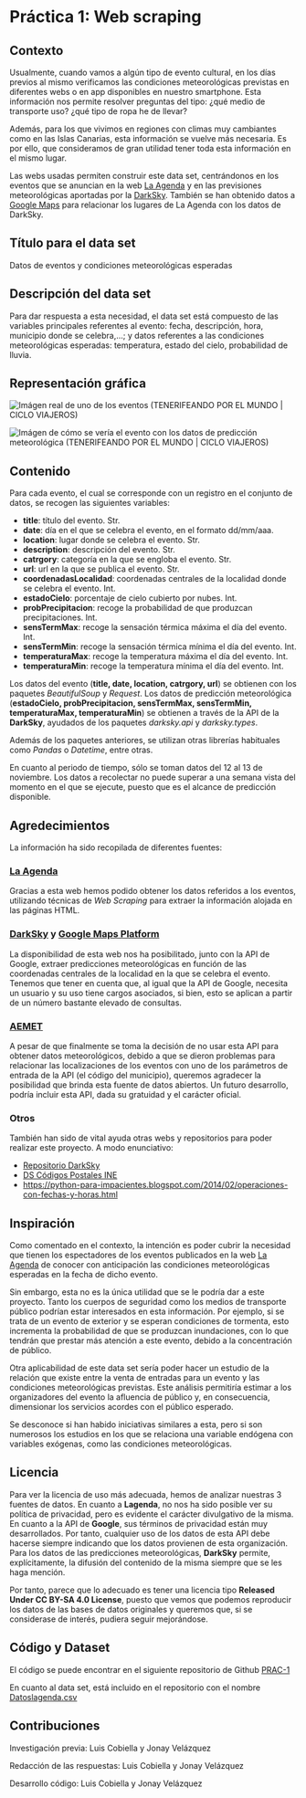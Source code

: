 # Práctica 1: Web scraping

## Contexto

Usualmente, cuando vamos a algún tipo de evento cultural, en los días previos al mismo verificamos las condiciones meteorológicas previstas en diferentes webs o en app disponibles en nuestro smartphone. Esta información nos permite resolver preguntas del tipo: ¿qué medio de transporte uso? ¿qué tipo de ropa he de llevar?

Además, para los que vivimos en regiones con climas muy cambiantes como en las Islas Canarias, esta información se vuelve más necesaria. Es por ello, que consideramos de gran utilidad tener toda esta información en el mismo lugar.

Las webs usadas permiten construir este data set, centrándonos en los eventos que se anuncian en la web [La Agenda](https://lagenda.org) y en las previsiones meteorológicas aportadas por la [DarkSky](https://darksky.net/dev).
También se han obtenido datos a [Google Maps](https://cloud.google.com/maps-platform/) para relacionar los lugares de La Agenda con los datos de DarkSky.


## Título para el data set

Datos de eventos y condiciones meteorológicas esperadas

## Descripción del data set

Para dar respuesta a esta necesidad, el data set está compuesto de las variables principales referentes al evento: fecha, descripción, hora, municipio donde se celebra,...; y datos referentes a las condiciones meteorológicas esperadas: temperatura, estado del cielo, probabilidad de lluvia.

## Representación gráfica

![Imágen real de uno de los eventos (TENERIFEANDO POR EL MUNDO | CICLO VIAJEROS)](https://github.com/jonay-ve/PRAC-1/blob/master/Imagen1.png)

![Imágen de cómo se vería el evento con los datos de predicción meteorológica (TENERIFEANDO POR EL MUNDO | CICLO VIAJEROS)](https://github.com/jonay-ve/PRAC-1/blob/master/Imagen2.jpg)

## Contenido

Para cada evento, el cual se corresponde con un registro en el conjunto de datos, se recogen las siguientes variables:

* **title**: título del evento. Str.
* **date**: día en el que se celebra el evento, en el formato dd/mm/aaa.  
* **location**: lugar donde se celebra el evento. Str.
* **description**: descripción del evento. Str.
* **catrgory**: categoría en la que se engloba el evento. Str.  
* **url**: url en la que se publica el evento. Str. 
* **coordenadasLocalidad**: coordenadas centrales de la localidad donde se celebra el evento. Int.
* **estadoCielo**: porcentaje de cielo cubierto por nubes. Int.
* **probPrecipitacion**: recoge la probabilidad de que produzcan precipitaciones. Int.
* **sensTermMax**: recoge la sensación térmica máxima el día del evento. Int.
* **sensTermMin**: recoge la sensación térmica mínima el día del evento. Int.
* **temperaturaMax**: recoge la temperatura máxima el día del evento. Int.
* **temperaturaMin**: recoge la temperatura mínima el día del evento. Int.

Los datos del evento (**title, date, location, catrgory, url**) se obtienen con los paquetes *BeautifulSoup* y *Request*.
Los datos de predicción meteorológica (**estadoCielo, probPrecipitacion, sensTermMax, sensTermMin, temperaturaMax, temperaturaMin**) se obtienen a través de la API de la **DarkSky**, ayudados de los paquetes *darksky.api* y *darksky.types*.

Además de los paquetes anteriores, se utilizan otras librerías habituales como *Pandas* o *Datetime*, entre otras.

En cuanto al periodo de tiempo, sólo se toman datos del 12 al 13 de noviembre. Los datos a recolectar no puede superar a una semana vista del momento en el que se ejecute, puesto que es el alcance de predicción disponible.

## Agredecimientos

La información ha sido recopilada de diferentes fuentes:

### [La Agenda](https://lagenda.org)

Gracias a esta web hemos podido obtener los datos referidos a los eventos, utilizando técnicas de *Web Scraping* para extraer la información alojada en las páginas HTML.

### [DarkSky](https://darksky.net/dev/docs) y [Google Maps Platform](https://cloud.google.com/maps-platform/)

La disponibilidad de esta web nos ha posibilitado, junto con la API de Google, extraer predicciones meteorológicas en función de las coordenadas centrales de la localidad en la que se celebra el evento. Tenemos que tener en cuenta que, al igual que la API de Google, necesita un usuario y su uso tiene cargos asociados, si bien, esto se aplican a partir de un número bastante elevado de consultas.


### [AEMET](https://opendata.aemet.es/dist/index.html?#!/predicciones-especificas/Predicci%C3%B3n_por_municipios_diaria_Tiempo_actual)

A pesar de que finalmente se toma la decisión de no usar esta API para obtener datos meteorológicos, debido a que se dieron problemas para relacionar las localizaciones de los eventos con uno de los parámetros de entrada de la API (el código del municipio), queremos agradecer la posibilidad que brinda esta fuente de datos abiertos. Un futuro desarrollo, podría incluir esta API, dada su gratuidad y el carácter oficial.

### Otros

También han sido de vital ayuda otras webs y repositorios para poder realizar este proyecto. A modo enunciativo:
* [Repositorio DarkSky](https://github.com/Detrous/darksky/blob/master/README.md)
* [DS Códigos Postales INE](https://github.com/inigoflores/ds-codigos-postales-ine-es/)
* https://python-para-impacientes.blogspot.com/2014/02/operaciones-con-fechas-y-horas.html



## Inspiración

Como comentado en el contexto, la intención es poder cubrir la necesidad que tienen los espectadores de los eventos publicados en la web [La Agenda](https://lagenda.org) de conocer con anticipación las condiciones meteorológicas esperadas en la fecha de dicho evento.

Sin embargo, esta no es la única utilidad que se le podría dar a este proyecto. Tanto los cuerpos de seguridad como los medios de transporte público podrían estar interesados en esta información. Por ejemplo, si se trata de un evento de exterior y se esperan condiciones de tormenta, esto incrementa la probabilidad de que se produzcan inundaciones, con lo que tendrán que prestar más atención a este evento, debido a la concentración de público.

Otra aplicabilidad de este data set sería poder hacer un estudio de la relación que existe entre la venta de entradas para un evento y las condiciones meteorológicas previstas. Este análisis permitiría estimar a los organizadores del evento la afluencia de público y, en consecuencia, dimensionar los servicios acordes con el público esperado.

Se desconoce si han habido iniciativas similares a esta, pero si son numerosos los estudios en los que se relaciona una variable endógena con variables exógenas, como las condiciones meteorológicas.

## Licencia

Para ver la licencia de uso más adecuada, hemos de analizar nuestras 3 fuentes de datos. En cuanto a **Lagenda**, no nos ha sido posible ver su política de privacidad, pero es evidente el carácter divulgativo de la misma. 
En cuanto a la API de **Google**, sus términos de privacidad están muy desarrollados. Por tanto, cualquier uso de los datos de esta API debe hacerse siempre indicando que los datos provienen de esta organización.
Para los datos de las predicciones meteorológicas, **DarkSky** permite, explícitamente, la difusión del contenido de la misma siempre que se les haga mención.

Por tanto, parece que lo adecuado es tener una licencia tipo **Released Under CC BY-SA 4.0 License**, puesto que vemos que podemos reproducir los datos de las bases de datos originales y queremos que, si se considerase de interés, pudiera seguir mejorándose. 


## Código y Dataset

El código se puede encontrar en el siguiente repositorio de Github [PRAC-1](https://github.com/jonay-ve/PRAC-1)

En cuanto al data set, está incluido en el repositorio con el nombre [Datoslagenda.csv](https://github.com/jonay-ve/PRAC-1/blob/master/Datoslagenda.csv)

## Contribuciones

Investigación previa: Luis Cobiella y Jonay Velázquez

Redacción de las respuestas: Luis Cobiella y Jonay Velázquez

Desarrollo código: Luis Cobiella y Jonay Velázquez
